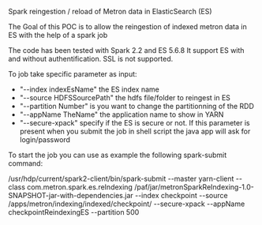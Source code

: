 
Spark reingestion / reload of Metron data in ElasticSearch (ES)

The Goal of this POC is to allow the reingestion of indexed metron data in ES with the help of a spark job

The code has been tested with Spark 2.2 and ES 5.6.8
It support ES with and without authentification. SSL is not supported.

To job take specific parameter as input:
- "--index indexEsName" the ES index name
- "--source HDFSSourcePath" the hdfs file/folder to reingest in ES
- "--partition Number" is you want to change the partitionning of the RDD
- "--appName TheName" the application name to show in YARN
- "--secure-xpack" specify if the ES is secure or not. If this parameter is present when you submit the job in shell script the java app will ask for login/password

To start the job you can use as example the following spark-submit command:

/usr/hdp/current/spark2-client/bin/spark-submit --master yarn-client --class com.metron.spark.es.reIndexing /paf/jar/metronSparkReIndexing-1.0-SNAPSHOT-jar-with-dependencies.jar --index checkpoint --source /apps/metron/indexing/indexed/checkpoint/ --secure-xpack --appName checkpointReindexingES --partition 500
